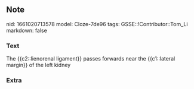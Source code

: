 ## Note
nid: 1661020713578
model: Cloze-7de96
tags: GSSE::!Contributor::Tom_Li
markdown: false

### Text
<div>
  The {{c2::lienorenal ligament}} passes forwards near the
  {{c1::lateral margin}} of the left kidney
</div>

### Extra

